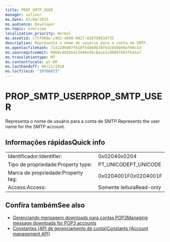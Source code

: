 ```yaml
---
title: PROP_SMTP_USER
manager: soliver
ms.date: 03/09/2015
ms.audience: Developer
ms.topic: overview
localization_priority: Normal
ms.assetid: c75f908e-c462-4608-9d27-8287d963d735
description: Representa o nome de usuário para a conta de SMTP.
ms.openlocfilehash: 7142289d07fb18f54b69b78f6d2858b96ef60c43
ms.sourcegitcommit: 9d60cd82b5413446e5bc8ace2cd689f683fb41a7
ms.translationtype: MT
ms.contentlocale: pt-BR
ms.lasthandoff: 06/11/2018
ms.locfileid: "19766073"
---
```

# <a name="propsmtpuser"></a><span data-ttu-id="c7af5-103">PROP_SMTP_USER</span><span class="sxs-lookup"><span data-stu-id="c7af5-103">PROP_SMTP_USER</span></span>

<span data-ttu-id="c7af5-104">Representa o nome de usuário para a conta de SMTP.</span><span class="sxs-lookup"><span data-stu-id="c7af5-104">Represents the user name for the SMTP account.</span></span>
  
## <a name="quick-info"></a><span data-ttu-id="c7af5-105">Informações rápidas</span><span class="sxs-lookup"><span data-stu-id="c7af5-105">Quick info</span></span>

|||
|:-----|:-----|
|<span data-ttu-id="c7af5-106">Identificador:</span><span class="sxs-lookup"><span data-stu-id="c7af5-106">Identifier:</span></span>  <br/> |<span data-ttu-id="c7af5-107">0x0204</span><span class="sxs-lookup"><span data-stu-id="c7af5-107">0x0204</span></span>  <br/> |
|<span data-ttu-id="c7af5-108">Tipo de propriedade:</span><span class="sxs-lookup"><span data-stu-id="c7af5-108">Property type:</span></span>  <br/> |<span data-ttu-id="c7af5-109">PT_UNICODE</span><span class="sxs-lookup"><span data-stu-id="c7af5-109">PT_UNICODE</span></span>  <br/> |
|<span data-ttu-id="c7af5-110">Marca de propriedade:</span><span class="sxs-lookup"><span data-stu-id="c7af5-110">Property tag:</span></span>  <br/> |<span data-ttu-id="c7af5-111">0x0204001F</span><span class="sxs-lookup"><span data-stu-id="c7af5-111">0x0204001F</span></span>  <br/> |
|<span data-ttu-id="c7af5-112">Access:</span><span class="sxs-lookup"><span data-stu-id="c7af5-112">Access:</span></span>  <br/> |<span data-ttu-id="c7af5-113">Somente leitura</span><span class="sxs-lookup"><span data-stu-id="c7af5-113">Read-only</span></span>  <br/> |
   
## <a name="see-also"></a><span data-ttu-id="c7af5-114">Confira também</span><span class="sxs-lookup"><span data-stu-id="c7af5-114">See also</span></span>

- [<span data-ttu-id="c7af5-115">Gerenciando mensagem downloads para contas POP3</span><span class="sxs-lookup"><span data-stu-id="c7af5-115">Managing message downloads for POP3 accounts</span></span>](managing-message-downloads-for-pop3-accounts.md)
- [<span data-ttu-id="c7af5-116">Constantes (API de gerenciamento de conta)</span><span class="sxs-lookup"><span data-stu-id="c7af5-116">Constants (Account management API)</span></span>](constants-account-management-api.md)

